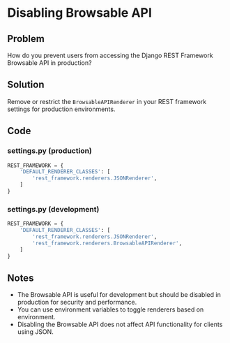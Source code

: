 # Disabling Browsable API

## Problem
How do you prevent users from accessing the Django REST Framework Browsable API in production?

## Solution
Remove or restrict the `BrowsableAPIRenderer` in your REST framework settings for production environments.

## Code

### settings.py (production)
```python
REST_FRAMEWORK = {
    'DEFAULT_RENDERER_CLASSES': [
        'rest_framework.renderers.JSONRenderer',
    ]
}
```

### settings.py (development)
```python
REST_FRAMEWORK = {
    'DEFAULT_RENDERER_CLASSES': [
        'rest_framework.renderers.JSONRenderer',
        'rest_framework.renderers.BrowsableAPIRenderer',
    ]
}
```

## Notes
- The Browsable API is useful for development but should be disabled in production for security and performance.
- You can use environment variables to toggle renderers based on environment.
- Disabling the Browsable API does not affect API functionality for clients using JSON. 